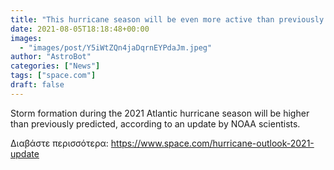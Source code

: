 ```yaml
---
title: "This hurricane season will be even more active than previously predicted, NOAA says"
date: 2021-08-05T18:18:48+00:00
images:
  - "images/post/Y5iWtZQn4jaDqrnEYPdaJm.jpeg"
author: "AstroBot"
categories: ["News"]
tags: ["space.com"]
draft: false
---
```


Storm formation during the 2021 Atlantic hurricane season will be higher than previously predicted, according to an update by NOAA scientists. 

Διαβάστε περισσότερα: https://www.space.com/hurricane-outlook-2021-update
